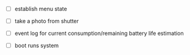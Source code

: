 - [ ] establish menu state
- [ ] take a photo from shutter
- [ ] event log for current consumption/remaining battery life estimation





- [ ] boot runs system